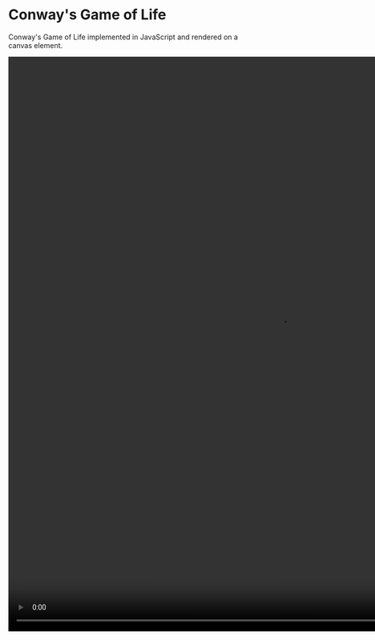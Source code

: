 # Conway's Game of Life

Conway's Game of Life implemented in JavaScript and rendered on a canvas element.

<video width="1084" height="1148" controls>
    <source src="sample.mov" />
</video>